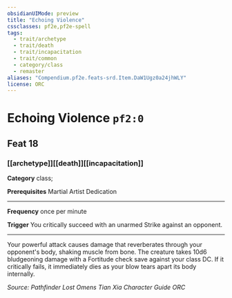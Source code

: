 ```yaml
---
obsidianUIMode: preview
title: "Echoing Violence"
cssclasses: pf2e,pf2e-spell
tags:
  - trait/archetype
  - trait/death
  - trait/incapacitation
  - trait/common
  - category/class
  - remaster
aliases: "Compendium.pf2e.feats-srd.Item.DaW1Ugz0a24jhWLY"
license: ORC
---
```

# Echoing Violence `pf2:0`
## Feat 18
### [[archetype]][[death]][[incapacitation]]

**Category** class; 



**Prerequisites** Martial Artist Dedication
* * *
**Frequency** once per minute

**Trigger** You critically succeed with an unarmed Strike against an opponent.

* * *

Your powerful attack causes damage that reverberates through your opponent's body, shaking muscle from bone. The creature takes 10d6 bludgeoning damage with a Fortitude check save against your class DC. If it critically fails, it immediately dies as your blow tears apart its body internally.

*Source: Pathfinder Lost Omens Tian Xia Character Guide*
*ORC*